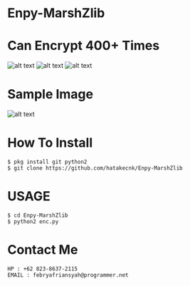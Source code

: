 # Enpy-MarshZlib
# Can Encrypt 400+ Times

![alt text](https://img.shields.io/badge/Coded-xNot_Found-blue.svg)
![alt text](https://img.shields.io/badge/Size-801KB-yellow.svg)
![alt text](https://img.shields.io/badge/Python-2.7-green.svg)

# Sample Image
![alt text](https://raw.githubusercontent.com/hatakecnk/hatakecnk.github.io/master/IMG_20191003_210101.jpg)

# How To Install
```
$ pkg install git python2
$ git clone https://github.com/hatakecnk/Enpy-MarshZlib
```

# USAGE
```
$ cd Enpy-MarshZlib
$ python2 enc.py
```

# Contact Me
```
HP : +62 823-8637-2115
EMAIL : febryafriansyah@programmer.net
```
